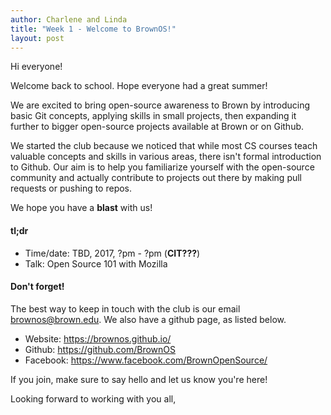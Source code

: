 ```yaml
---
author: Charlene and Linda
title: "Week 1 - Welcome to BrownOS!"
layout: post
---
```


Hi everyone!

Welcome back to school. Hope everyone had a great summer!

We are excited to bring open-source awareness to Brown by introducing basic Git concepts, applying skills in small projects, then expanding it further to bigger open-source projects available at Brown or on Github.

We started the club because we noticed that while most CS courses teach valuable concepts and skills in various areas, there isn't formal introduction to Github. Our aim is to help you familiarize yourself with the open-source community and actually contribute to projects out there by making pull requests or pushing to repos.

We hope you have a **blast** with us!


#### tl;dr 

* Time/date: TBD, 2017, ?pm - ?pm (**CIT???**)
* Talk:  Open Source 101 with Mozilla


#### Don't forget! 

The best way to keep in touch with the club is our email brownos@brown.edu. We also have a github page, as listed below.

* Website: https://brownos.github.io/
* Github: https://github.com/BrownOS
* Facebook: https://www.facebook.com/BrownOpenSource/

If you join, make sure to say hello and let us know you're here!

Looking forward to working with you all,

